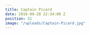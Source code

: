 ```yaml
---
title: Captain Picard
date: 2016-09-28 22:34:00 Z
position: 51
image: "/uploads/Captain-Picard.jpg"
---
```



